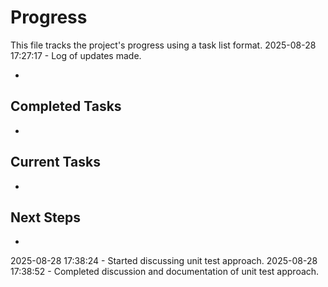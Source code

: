 # Progress

This file tracks the project's progress using a task list format.
2025-08-28 17:27:17 - Log of updates made.

*

## Completed Tasks

*   

## Current Tasks

*   

## Next Steps

*
2025-08-28 17:38:24 - Started discussing unit test approach.
2025-08-28 17:38:52 - Completed discussion and documentation of unit test approach.